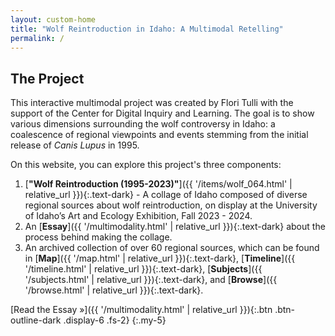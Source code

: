 ```yaml
---
layout: custom-home
title: "Wolf Reintroduction in Idaho: A Multimodal Retelling"
permalink: /
---
```


## The Project 

This interactive multimodal project was created by Flori Tulli with the support of the Center for Digital Inquiry and Learning. The goal is to show various dimensions surrounding the wolf controversy in Idaho: a coalescence of regional viewpoints and events stemming from the initial release of _Canis Lupus_ in 1995.

On this website, you can explore this project's three components:

1. [**"Wolf Reintroduction (1995-2023)"**]({{ '/items/wolf_064.html' | relative_url }}){:.text-dark} - A collage of Idaho composed of diverse regional sources about wolf reintroduction, on display at the University of Idaho’s Art and Ecology Exhibition, Fall 2023 - 2024.
2. An [**Essay**]({{ '/multimodality.html' | relative_url }}){:.text-dark} about the process behind making the collage.
3. An archived collection of over 60 regional sources, which can be found in [**Map**]({{ '/map.html' | relative_url }}){:.text-dark}, [**Timeline**]({{ '/timeline.html' | relative_url }}){:.text-dark}, [**Subjects**]({{ '/subjects.html' | relative_url }}){:.text-dark}, and [**Browse**]({{ '/browse.html' | relative_url }}){:.text-dark}.

[Read the Essay &raquo;]({{ '/multimodality.html' | relative_url }}){:.btn .btn-outline-dark .display-6 .fs-2}
{:.my-5}